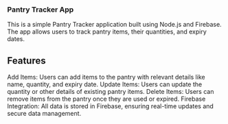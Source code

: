 ### Pantry Tracker App

This is a simple Pantry Tracker application built using Node.js and Firebase. The app allows users to track pantry items, their quantities, and expiry dates.

## Features

Add Items: Users can add items to the pantry with relevant details like name, quantity, and expiry date.
Update Items: Users can update the quantity or other details of existing pantry items.
Delete Items: Users can remove items from the pantry once they are used or expired.
Firebase Integration: All data is stored in Firebase, ensuring real-time updates and secure data management.
